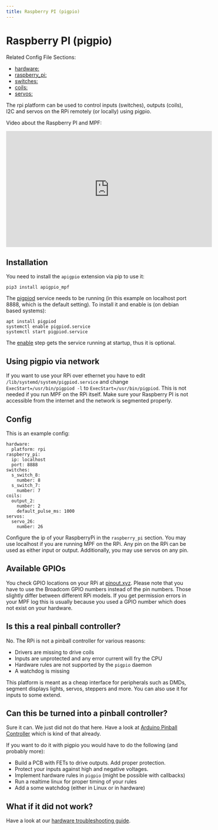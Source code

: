 ```yaml
---
title: Raspberry PI (pigpio)
---
```


# Raspberry PI (pigpio)


Related Config File Sections:

* [hardware:](../config/hardware.md)
* [raspberry_pi:](../config/raspberry_pi.md)
* [switches:](../config/switches.md)
* [coils:](../config/coils.md)
* [servos:](../config/servos.md)

The rpi platform can be used to control inputs (switches), outputs
(coils), I2C and servos on the RPi remotely (or locally) using pigpio.

Video about the Raspberry PI and MPF:

<div class="video-wrapper">
<iframe width="560" height="315" src="https://www.youtube.com/embed/ihj5O0J-mD0" title="YouTube video player" frameborder="0" allow="accelerometer; autoplay; clipboard-write; encrypted-media; gyroscope; picture-in-picture" allowfullscreen></iframe>
</div>

## Installation

You need to install the `apigpio` extension via pip to use it:

``` console
pip3 install apigpio_mpf
```

The [pigpiod](http://abyz.me.uk/rpi/pigpio/pigpiod.html) service needs
to be running (in this example on localhost port 8888, which is the
default setting). To install it and enable is (on debian based systems):

``` console
apt install pigpiod
systemctl enable pigpiod.service
systemctl start pigpiod.service
```

The [enable](#) step gets the service running at startup, thus
it is optional.

## Using pigpio via network

If you want to use your RPi over ethernet you have to edit
`/lib/systemd/system/pigpiod.service` and change
`ExecStart=/usr/bin/pigpiod -l` to `ExecStart=/usr/bin/pigpiod`. This is
not needed if you run MPF on the RPi itself. Make sure your Raspberry PI
is not accessible from the internet and the network is segmented
properly.

## Config

This is an example config:

``` mpf-config
hardware:
  platform: rpi
raspberry_pi:
  ip: localhost
  port: 8888
switches:
  s_switch_8:
    number: 8
  s_switch_7:
    number: 7
coils:
  output_2:
    number: 2
    default_pulse_ms: 1000
servos:
  servo_26:
    number: 26
```

Configure the ip of your RaspberryPi in the `raspberry_pi` section. You
may use localhost if you are running MPF on the RPi. Any pin on the RPi
can be used as either input or output. Additionally, you may use servos
on any pin.

## Available GPIOs

You check GPIO locations on your RPi at
[pinout.xyz](https://pinout.xyz/). Please note that you have to use the
Broadcom GPIO numbers instead of the pin numbers. Those slightly differ
between different RPi models. If you get permission errors in your MPF
log this is usually because you used a GPIO number which does not exist
on your hardware.

## Is this a real pinball controller?

No. The RPi is not a pinball controller for various reasons:

* Drivers are missing to drive coils
* Inputs are unprotected and any error current will fry the CPU
* Hardware rules are not supported by the `pigpio` daemon
* A watchdog is missing

This platform is meant as a cheap interface for peripherals such as
DMDs, segment displays lights, servos, steppers and more. You can also
use it for inputs to some extend.

## Can this be turned into a pinball controller?

Sure it can. We just did not do that here. Have a look at
[Arduino Pinball Controller](apc/index.md) which is kind of
that already.

If you want to do it with pigpio you would have to do the following (and
probably more):

* Build a PCB with FETs to drive outputs. Add proper protection.
* Protect your inputs against high and negative voltages.
* Implement hardware rules in `pigpio` (might be possible with
    callbacks)
* Run a realtime linux for proper timing of your rules
* Add a some watchdog (either in Linux or in hardware)

## What if it did not work?

Have a look at our
[hardware troubleshooting guide](troubleshooting_hardware.md).
